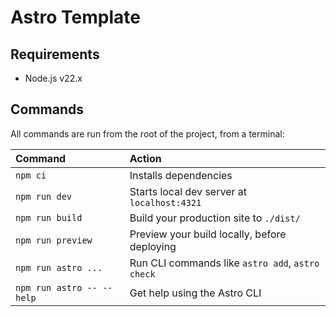 # Astro Template

## Requirements

- Node.js v22.x

## Commands

All commands are run from the root of the project, from a terminal:

| Command                   | Action                                           |
| :------------------------ | :----------------------------------------------- |
| `npm ci`                  | Installs dependencies                            |
| `npm run dev`             | Starts local dev server at `localhost:4321`      |
| `npm run build`           | Build your production site to `./dist/`          |
| `npm run preview`         | Preview your build locally, before deploying     |
| `npm run astro ...`       | Run CLI commands like `astro add`, `astro check` |
| `npm run astro -- --help` | Get help using the Astro CLI                     |
